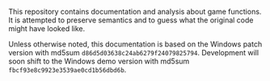 This repository contains documentation and analysis about game functions.
It is attempted to preserve semantics and to guess what the original code might have looked like.

Unless otherwise noted, this documentation is based on the Windows patch version with md5sum `d86d5d03638c24ab6279f24079825794`.
Development will soon shift to the Windows demo version with md5sum `fbcf93e8c9923e3539ae0cd1b56dbd6b`.
